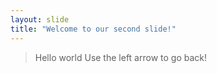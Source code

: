 ```yaml
---
layout: slide
title: "Welcome to our second slide!"
---
```

> Hello world
Use the left arrow to go back!
